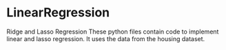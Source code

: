 # LinearRegression
Ridge and Lasso Regression
These python files contain code to implement linear and lasso regression.
It uses the data from the housing dataset.
